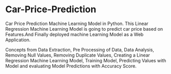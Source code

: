# Car-Price-Prediction
 Car Price Prediction Machine Learning Model in Python.
 This Linear Regression Machine Learning Model is going to predict car price based on Features.And Finally deployed machine Learning Model as a Web Application.

Concepts from Data Extraction, Pre Processing of Data, Data Analysis, Removing Null Values, Removing Duplicate Values, Creating a Linear Regression Machine Learning Model, Training Model, Predicting Values with Model and evaluating Model Predictions with Accuracy Score.
